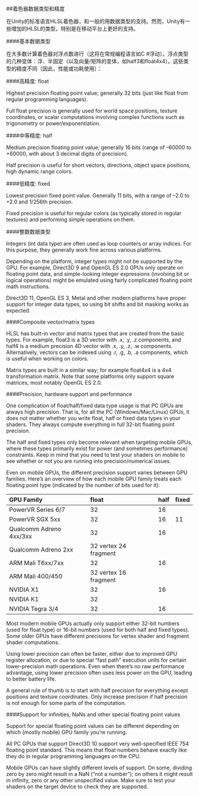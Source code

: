 ##着色器数据类型和精度

在Unity的标准语言HLSL着色器，和一般的用数据类型的支持。然而，Unity有一些增加的HLSL的类型，特别是在移动平台上更好的支持。

####基本数据类型

在大多数计算着色器对浮点数进行（这将在常规编程语言如C #浮动）。浮点类型的几种变体：浮、半固定（以及向量/矩阵的变体，如half3和float4x4）。这些类型的精度不同（因此，性能或功耗使用）：


####高精度: float

Highest precision floating point value; generally 32 bits (just like float from regular programming languages).

Full float precision is generally used for world space positions, texture coordinates, or scalar computations involving complex functions such as trigonometry or power/exponentiation.

####中等精度: half

Medium precision floating point value; generally 16 bits (range of –60000 to +60000, with about 3 decimal digits of precision).

Half precision is useful for short vectors, directions, object space positions, high dynamic range colors.

####低精度: fixed

Lowest precision fixed point value. Generally 11 bits, with a range of –2.0 to +2.0 and 1/256th precision.

Fixed precision is useful for regular colors (as typically stored in regular textures) and performing simple operations on them.

####整数数据类型

Integers (int data type) are often used as loop counters or array indices. For this purpose, they generally work fine across various platforms.

Depending on the platform, integer types might not be supported by the GPU. For example, Direct3D 9 and OpenGL ES 2.0 GPUs only operate on floating point data, and simple-looking integer expressions (involving bit or logical operations) might be emulated using fairly complicated floating point math instructions.

Direct3D 11, OpenGL ES 3, Metal and other modern platforms have proper support for integer data types, so using bit shifts and bit masking works as expected.

####Composite vector/matrix types

HLSL has built-in vector and matrix types that are created from the basic types. For example, float3 is a 3D vector with .x, .y, .z components, and half4 is a medium precision 4D vector with .x, .y, .z, .w components. Alternatively, vectors can be indexed using .r, .g, .b, .a components, which is useful when working on colors.

Matrix types are built in a similar way; for example float4x4 is a 4x4 transformation matrix. Note that some platforms only support square matrices, most notably OpenGL ES 2.0.

####Precision, hardware support and performance

One complication of float/half/fixed data type usage is that PC GPUs are always high precision. That is, for all the PC (Windows/Mac/Linux) GPUs, it does not matter whether you write float, half or fixed data types in your shaders. They always compute everything in full 32-bit floating point precision.

The half and fixed types only become relevant when targeting mobile GPUs, where these types primarily exist for power (and sometimes performance) constraints. Keep in mind that you need to test your shaders on mobile to see whether or not you are running into precision/numerical issues.

Even on mobile GPUs, the different precision support varies between GPU families. Here’s an overview of how each mobile GPU family treats each floating point type (indicated by the number of bits used for it):

|GPU Family|	float|	half|	fixed|
|:--|:--|:--|:--|
|PowerVR Series 6/7|	32|	16||
|PowerVR SGX 5xx|	32|	16|	11|
|Qualcomm Adreno 4xx/3xx|	32|	16||
|Qualcomm Adreno 2xx|	32 vertex 24 fragment|||
|ARM Mali T6xx/7xx|	32|	16||
|ARM Mali 400/450|	32 vertex 16 fragment|||
|NVIDIA X1|	32|	16||
|NVIDIA K1|	32|||
|NVIDIA Tegra 3/4|	32|	16||

Most modern mobile GPUs actually only support either 32-bit numbers (used for float type) or 16-bit numbers (used for both half and fixed types). Some older GPUs have different precisions for vertex shader and fragment shader computations.

Using lower precision can often be faster, either due to improved GPU register allocation, or due to special “fast path” execution units for certain lower-precision math operations. Even when there’s no raw performance advantage, using lower precision often uses less power on the GPU, leading to better battery life.

A general rule of thumb is to start with half precision for everything except positions and texture coordinates. Only increase precision if half precision is not enough for some parts of the computation.

####Support for infinities, NaNs and other special floating point values

Support for special floating point values can be different depending on which (mostly mobile) GPU family you’re running.

All PC GPUs that support Direct3D 10 support very well-specified IEEE 754 floating point standard. This means that float numbers behave exactly like they do in regular programming languages on the CPU.

Mobile GPUs can have slightly different levels of support. On some, dividing zero by zero might result in a NaN (“not a number”); on others it might result in infinity, zero or any other unspecified value. Make sure to test your shaders on the target device to check they are supported.